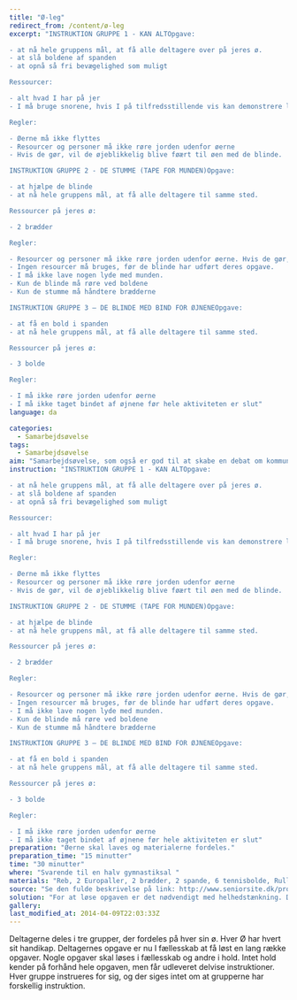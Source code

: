 ```yaml
---
title: "Ø-leg"
redirect_from: /content/ø-leg
excerpt: "INSTRUKTION GRUPPE 1 - KAN ALTOpgave:

- at nå hele gruppens mål, at få alle deltagere over på jeres ø.
- at slå boldene af spanden
- at opnå så fri bevægelighed som muligt

Ressourcer:

- alt hvad I har på jer
- I må bruge snorene, hvis I på tilfredsstillende vis kan demonstrere løsningen på den uendelige cirkel for instruktøren

Regler:

- Øerne må ikke flyttes
- Resourcer og personer må ikke røre jorden udenfor øerne
- Hvis de gør, vil de øjeblikkelig blive føært til øen med de blinde.

INSTRUKTION GRUPPE 2 - DE STUMME (TAPE FOR MUNDEN)Opgave:

- at hjælpe de blinde
- at nå hele gruppens mål, at få alle deltagere til samme sted.

Ressourcer på jeres ø:

- 2 brædder

Regler:

- Resourcer og personer må ikke røre jorden udenfor øerne. Hvis de gør, vil de øjeblikkelig blive ført til øen med de blinde.
- Ingen resourcer må bruges, før de blinde har udført deres opgave.
- I må ikke lave nogen lyde med munden.
- Kun de blinde må røre ved boldene
- Kun de stumme må håndtere brædderne

INSTRUKTION GRUPPE 3 – DE BLINDE MED BIND FOR ØJNENEOpgave:

- at få en bold i spanden
- at nå hele gruppens mål, at få alle deltagere til samme sted.

Ressourcer på jeres ø:

- 3 bolde

Regler:

- I må ikke røre jorden udenfor øerne
- I må ikke taget bindet af øjnene før hele aktiviteten er slut"
language: da

categories: 
  - Samarbejdsøvelse
tags: 
  - Samarbejdsøvelse
aim: "Samarbejdsøvelse, som også er god til at skabe en debat om kommunikation og helhedstænkning. "
instruction: "INSTRUKTION GRUPPE 1 - KAN ALTOpgave:

- at nå hele gruppens mål, at få alle deltagere over på jeres ø.
- at slå boldene af spanden
- at opnå så fri bevægelighed som muligt

Ressourcer:

- alt hvad I har på jer
- I må bruge snorene, hvis I på tilfredsstillende vis kan demonstrere løsningen på den uendelige cirkel for instruktøren

Regler:

- Øerne må ikke flyttes
- Resourcer og personer må ikke røre jorden udenfor øerne
- Hvis de gør, vil de øjeblikkelig blive føært til øen med de blinde.

INSTRUKTION GRUPPE 2 - DE STUMME (TAPE FOR MUNDEN)Opgave:

- at hjælpe de blinde
- at nå hele gruppens mål, at få alle deltagere til samme sted.

Ressourcer på jeres ø:

- 2 brædder

Regler:

- Resourcer og personer må ikke røre jorden udenfor øerne. Hvis de gør, vil de øjeblikkelig blive ført til øen med de blinde.
- Ingen resourcer må bruges, før de blinde har udført deres opgave.
- I må ikke lave nogen lyde med munden.
- Kun de blinde må røre ved boldene
- Kun de stumme må håndtere brædderne

INSTRUKTION GRUPPE 3 – DE BLINDE MED BIND FOR ØJNENEOpgave:

- at få en bold i spanden
- at nå hele gruppens mål, at få alle deltagere til samme sted.

Ressourcer på jeres ø:

- 3 bolde

Regler:

- I må ikke røre jorden udenfor øerne
- I må ikke taget bindet af øjnene før hele aktiviteten er slut"
preparation: "Øerne skal laves og materialerne fordeles."
preparation_time: "15 minutter"
time: "30 minutter"
where: "Svarende til en halv gymnastiksal "
materials: "Reb, 2 Europaller, 2 brædder, 2 spande, 6 tennisbolde, Rulle med snor til sammenbinding af hænder, Tape til at sætte for munden af de stumme, bind for øjnene til de blinde"
source: "Se den fulde beskrivelse på link: http://www.seniorsite.dk/projektkursus/cd/Moduler_files/flere_%C3%B8velser.pdf"
solution: "For at løse opgaven er det nødvendigt med helhedstænkning. Det allervigtigste er faktisk at man i starten får klargjort nøjagtigt hvad de enkelte gruppers opgaver er."
gallery:
last_modified_at: 2014-04-09T22:03:33Z
---
```

Deltagerne deles i tre grupper, der fordeles på hver sin ø. Hver Ø har hvert sit handikap. Deltagernes opgave er nu I fællesskab at få løst en lang række opgaver. Nogle opgaver skal løses i fællesskab og andre i hold. Intet hold kender på forhånd hele opgaven, men får udleveret delvise instruktioner. Hver gruppe instrueres for sig, og der siges intet om at grupperne har forskellig instruktion.

